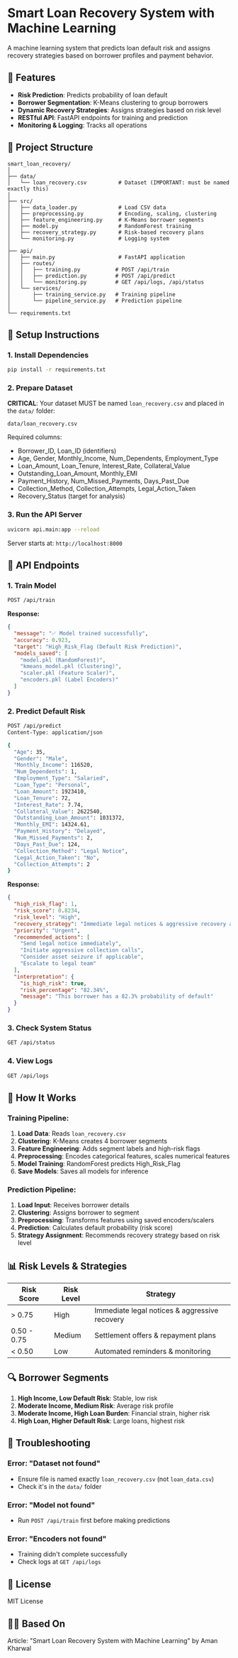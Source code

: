# Smart Loan Recovery System with Machine Learning

A machine learning system that predicts loan default risk and assigns recovery strategies based on borrower profiles and payment behavior.

## 🎯 Features

- **Risk Prediction**: Predicts probability of loan default
- **Borrower Segmentation**: K-Means clustering to group borrowers
- **Dynamic Recovery Strategies**: Assigns strategies based on risk level
- **RESTful API**: FastAPI endpoints for training and prediction
- **Monitoring & Logging**: Tracks all operations

## 📂 Project Structure

```
smart_loan_recovery/
│
├── data/
│   └── loan_recovery.csv          # Dataset (IMPORTANT: must be named exactly this)
│
├── src/
│   ├── data_loader.py             # Load CSV data
│   ├── preprocessing.py           # Encoding, scaling, clustering
│   ├── feature_engineering.py     # K-Means borrower segments
│   ├── model.py                   # RandomForest training
│   ├── recovery_strategy.py       # Risk-based recovery plans
│   └── monitoring.py              # Logging system
│
├── api/
│   ├── main.py                    # FastAPI application
│   ├── routes/
│   │   ├── training.py           # POST /api/train
│   │   ├── prediction.py         # POST /api/predict
│   │   └── monitoring.py         # GET /api/logs, /api/status
│   └── services/
│       ├── training_service.py   # Training pipeline
│       └── pipeline_service.py   # Prediction pipeline
│
└── requirements.txt
```

## 🚀 Setup Instructions

### 1. Install Dependencies

```bash
pip install -r requirements.txt
```

### 2. Prepare Dataset

**CRITICAL**: Your dataset MUST be named `loan_recovery.csv` and placed in the `data/` folder:

```
data/loan_recovery.csv
```

Required columns:
- Borrower_ID, Loan_ID (identifiers)
- Age, Gender, Monthly_Income, Num_Dependents, Employment_Type
- Loan_Amount, Loan_Tenure, Interest_Rate, Collateral_Value
- Outstanding_Loan_Amount, Monthly_EMI
- Payment_History, Num_Missed_Payments, Days_Past_Due
- Collection_Method, Collection_Attempts, Legal_Action_Taken
- Recovery_Status (target for analysis)

### 3. Run the API Server

```bash
uvicorn api.main:app --reload
```

Server starts at: `http://localhost:8000`

## 📡 API Endpoints

### 1. Train Model
```bash
POST /api/train
```

**Response:**
```json
{
  "message": "✅ Model trained successfully",
  "accuracy": 0.923,
  "target": "High_Risk_Flag (Default Risk Prediction)",
  "models_saved": [
    "model.pkl (RandomForest)",
    "kmeans_model.pkl (Clustering)",
    "scaler.pkl (Feature Scaler)",
    "encoders.pkl (Label Encoders)"
  ]
}
```

### 2. Predict Default Risk
```bash
POST /api/predict
Content-Type: application/json

{
  "Age": 35,
  "Gender": "Male",
  "Monthly_Income": 116520,
  "Num_Dependents": 1,
  "Employment_Type": "Salaried",
  "Loan_Type": "Personal",
  "Loan_Amount": 1923410,
  "Loan_Tenure": 72,
  "Interest_Rate": 7.74,
  "Collateral_Value": 2622540,
  "Outstanding_Loan_Amount": 1031372,
  "Monthly_EMI": 14324.61,
  "Payment_History": "Delayed",
  "Num_Missed_Payments": 2,
  "Days_Past_Due": 124,
  "Collection_Method": "Legal Notice",
  "Legal_Action_Taken": "No",
  "Collection_Attempts": 2
}
```

**Response:**
```json
{
  "high_risk_flag": 1,
  "risk_score": 0.8234,
  "risk_level": "High",
  "recovery_strategy": "Immediate legal notices & aggressive recovery attempts",
  "priority": "Urgent",
  "recommended_actions": [
    "Send legal notice immediately",
    "Initiate aggressive collection calls",
    "Consider asset seizure if applicable",
    "Escalate to legal team"
  ],
  "interpretation": {
    "is_high_risk": true,
    "risk_percentage": "82.34%",
    "message": "This borrower has a 82.3% probability of default"
  }
}
```

### 3. Check System Status
```bash
GET /api/status
```

### 4. View Logs
```bash
GET /api/logs
```

## 🧠 How It Works

### Training Pipeline:
1. **Load Data**: Reads `loan_recovery.csv`
2. **Clustering**: K-Means creates 4 borrower segments
3. **Feature Engineering**: Adds segment labels and high-risk flags
4. **Preprocessing**: Encodes categorical features, scales numerical features
5. **Model Training**: RandomForest predicts High_Risk_Flag
6. **Save Models**: Saves all models for inference

### Prediction Pipeline:
1. **Load Input**: Receives borrower details
2. **Clustering**: Assigns borrower to segment
3. **Preprocessing**: Transforms features using saved encoders/scalers
4. **Prediction**: Calculates default probability (risk score)
5. **Strategy Assignment**: Recommends recovery strategy based on risk level

## 📊 Risk Levels & Strategies

| Risk Score | Risk Level | Strategy |
|------------|-----------|----------|
| > 0.75 | High | Immediate legal notices & aggressive recovery |
| 0.50 - 0.75 | Medium | Settlement offers & repayment plans |
| < 0.50 | Low | Automated reminders & monitoring |

## 🔍 Borrower Segments

1. **High Income, Low Default Risk**: Stable, low risk
2. **Moderate Income, Medium Risk**: Average risk profile
3. **Moderate Income, High Loan Burden**: Financial strain, higher risk
4. **High Loan, Higher Default Risk**: Large loans, highest risk

## 🐛 Troubleshooting

### Error: "Dataset not found"
- Ensure file is named exactly `loan_recovery.csv` (not `loan_data.csv`)
- Check it's in the `data/` folder

### Error: "Model not found"
- Run `POST /api/train` first before making predictions

### Error: "Encoders not found"
- Training didn't complete successfully
- Check logs at `GET /api/logs`

## 📝 License
MIT License

## 👨‍💻 Based On
Article: "Smart Loan Recovery System with Machine Learning" by Aman Kharwal